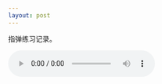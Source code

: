 ```yaml
---
layout: post
---
```


指弹练习记录。

<audio controls>
  <source src="{{ "/assets/猎户星座.m4a" | relative_url }}" type="audio/mpeg">
</audio>